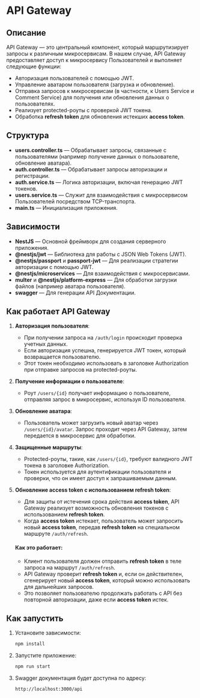 # API Gateway

## Описание

API Gateway — это центральный компонент, который маршрутизирует запросы к различным микросервисам. В нашем случае, API Gateway предоставляет доступ к микросервису Пользователей и выполняет следующие функции:

- Авторизация пользователей с помощью JWT.
- Управление аватаром пользователя (загрузка и обновление).
- Отправка запросов к микросервисам (в частности, к Users Service и Comment Service) для получения или обновления данных о пользователях.
- Реализует protected-роуты с проверкой JWT токена.
- Обработка **refresh token** для обновления истекших **access token**.

## Структура

- **users.controller.ts** — Обрабатывает запросы, связанные с пользователями (например получение данных о пользователе, обновление аватара).
- **auth.controller.ts** — Обрабатывает запросы авторизации и регистрации.
- **auth.service.ts** — Логика авторизации, включая генерацию JWT токенов.
- **users.service.ts** — Служит для взаимодействия с микросервисом Пользователей посредством TCP-транспорта.
- **main.ts** — Инициализация приложения.

## Зависимости

- **NestJS** — Основной фреймворк для создания серверного приложения.
- **@nestjs/jwt** — Библиотека для работы с JSON Web Tokens (JWT).
- **@nestjs/passport** и **passport-jwt** — Для реализации стратегии авторизации с помощью JWT.
- **@nestjs/microservices** — Для взаимодействия с микросервисами.
- **multer** и **@nestjs/platform-express** — Для обработки загрузки файлов (например аватара пользователя).
- **swagger** — Для генерации API Документации.

## Как работает API Gateway

1. **Авторизация пользователя**:

   - При получении запроса на `/auth/login` происходит проверка учетных данных.
   - Если авторизация успешна, генерируется JWT токен, который возвращается пользователю.
   - Этот токен необходимо использовать в заголовке Authorization при отправке запросов на protected-роуты.

2. **Получение информации о пользователе**:

   - Роут `/users/{id}` получает информацию о пользователе, отправляя запрос в микросервис, используя ID пользователя.

3. **Обновление аватара**:

   - Пользователь может загрузить новый аватар через `/users/{id}/avatar`. Запрос проходит через API Gateway, затем передается в микросервис для обработки.

4. **Защищенные маршруты**:

   - Protected-роуты, такие, как `/users/{id}`, требуют валидного JWT токена в заголовке Authorization.
   - Токен используется для аутентификации пользователя и проверки, что он имеет доступ к запрашиваемым данным.

5. **Обновление access token с использованием refresh token**:

   - Для защиты от истечения срока действия **access token**, API Gateway реализует возможность обновления токенов с использованием **refresh token**.
   - Когда **access token** истекает, пользователь может запросить новый **access token**, передав **refresh token** на специальном маршруте `/auth/refresh`.

   #### Как это работает:

   - Клиент пользователя должен отправить **refresh token** в теле запроса на маршрут `/auth/refresh`.
   - API Gateway проверит **refresh token** и, если он действителен, сгенерирует новый **access token**, который можно использовать для дальнейших запросов.
   - Это позволяет пользователю продолжать работать с API без повторной авторизации, даже если **access token** истек.

## Как запустить

1. Установите зависимости:

   ```bash
   npm install
   ```

2. Запустите приложение:

   ```bash
   npm run start
   ```

3. Swagger документация будет доступна по адресу:
   ```bash
   http://localhost:3000/api
   ```
